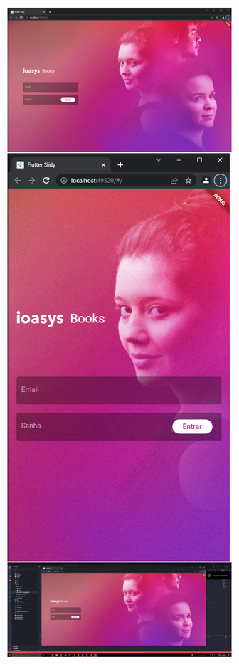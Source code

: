  <img src="assets/screenshots/01.png"/>  <img src="assets/screenshots/02.png"/> <img src="assets/screenshots/login.gif"/> 
